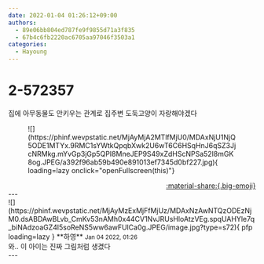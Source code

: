 ```yaml
---
date: 2022-01-04 01:26:12+09:00
authors:
  - 89e06bb804ed787fe9f9855d71a3f835
  - 67b4c6fb2220ac6705aa97046f3503a1
categories:
  - Hayoung
---
```


# 2-572357

<div class="post-container" markdown="1">
<div class="content-container md-sidebar__scrollwrap" markdown="1">

집에 아무동물도 안키우는 관계로 집주변 도둑고양이 자랑해야겠다
<figure markdown="1">
![](https://phinf.wevpstatic.net/MjAyMjA2MTlfMjU0/MDAxNjU1NjQ5ODE1MTYx.9RMC1sYWtkQpqbXwk2U6wT6C6HSqHnJ6qSZ3JjcNRMkg.mYvGp3jGp5QPI8MneJEP9S49xZdHScNPSa52l8mGK8og.JPEG/a392f96ab59b490e891013ef7345d0bf227.jpg){ loading=lazy onclick="openFullscreen(this)"}
</figure>


</div>
</div>

<div style="text-align: right;" markdown="1">
<a href="https://weverse.io/fromis9/fanpost/2-572357" style="text-align: right;">:material-share:{.big-emoji}</a>
</div>
---

<div class="comments-container md-sidebar__scrollwrap" markdown="1">
<div class="comment" markdown="1">
<div class='id-container' markdown="1">
![](https://phinf.wevpstatic.net/MjAyMzExMjFfMjUz/MDAxNzAwNTQzODEzNjM0.dsABDAwBLvb_CmKv53nAMh0x44CV1NvJRUsHloAtzVEg.spqUAHYle7q_biNAdzoaGZ4l5soReNS5ww6awFUlCa0g.JPEG/image.jpg?type=s72){ pfp loading=lazy }
**<span class="artist">하영</span>** <small>Jan 04 2022, 01:26</small><br>
</div>
<div class='comment-body' markdown="1">
와.. 이 아이는 진짜 그림처럼 생겼다
</div>
</div>
</div>
---
